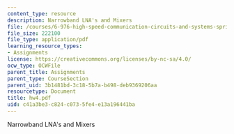```yaml
---
content_type: resource
description: Narrowband LNA's and Mixers
file: /courses/6-976-high-speed-communication-circuits-and-systems-spring-2003/c41a3be3c824c0735fe4e13a196441ba_hw4.pdf
file_size: 222100
file_type: application/pdf
learning_resource_types:
- Assignments
license: https://creativecommons.org/licenses/by-nc-sa/4.0/
ocw_type: OCWFile
parent_title: Assignments
parent_type: CourseSection
parent_uid: 3b1481bd-3c18-5b7a-b498-deb9369206aa
resourcetype: Document
title: hw4.pdf
uid: c41a3be3-c824-c073-5fe4-e13a196441ba
---
```

Narrowband LNA's and Mixers